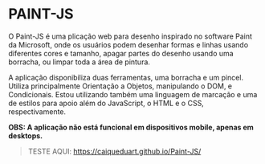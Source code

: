 # PAINT-JS

O Paint-JS é uma plicação web para desenho inspirado no software Paint da Microsoft, onde os usuários podem desenhar formas e linhas usando diferentes cores e tamanho, 
apagar partes do desenho usando uma borracha, ou limpar toda a área de pintura. 

A aplicação disponibiliza duas ferramentas, uma borracha e um pincel. Utiliza principalmente Orientação a Objetos, manipulando o DOM, e Condicionais. 
Estou utilizando também uma linguagem de marcação e uma de estilos para apoio além do JavaScript, o HTML e o CSS, respectivamente.

**OBS: A aplicação não está funcional em dispositivos mobile, apenas em desktops.**

> TESTE AQUI: https://caiqueduart.github.io/Paint-JS/
